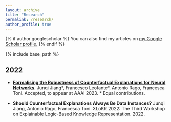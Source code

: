```yaml
---
layout: archive
title: "Research"
permalink: /research/
author_profile: true
---
```


{% if author.googlescholar %}
  You can also find my articles on <u><a href="{{author.googlescholar}}">my Google Scholar profile</a>.</u>
{% endif %}

{% include base_path %}

## 2022

- [**Formalising the Robustness of Counterfactual Explanations for Neural Networks**](https://arxiv.org/abs/2208.14878). Junqi Jiang\*, Francesco Leofante\*, Antonio Rago, Francesca Toni. Accepted, to appear at AAAI 2023. \* Equal contributions.

- **Should Counterfactual Explanations Always Be Data Instances?** Junqi Jiang, Antonio Rago, Francesca Toni. XLoKR 2022: The Third Workshop on Explainable Logic-Based Knowledge Representation. 2022.
